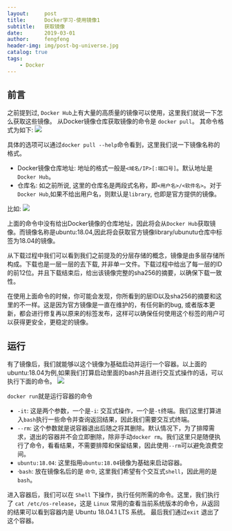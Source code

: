 ```yaml
---
layout:     post
title:      Docker学习-使用镜像1
subtitle:   获取镜像
date:       2019-03-01
author:     fengfeng
header-img: img/post-bg-universe.jpg
catalog: true
tags:
    - Docker
---
```


## 前言

之前提到过, `Docker Hub`上有大量的高质量的镜像可以使用，这里我们就说一下怎么获取这些镜像。
从Docker镜像仓库获取镜像的命令是 `docker pull`。 其命令格式为如下:
![](https://tva1.sinaimg.cn/large/007S8ZIlgy1gi4bhv2e37j310e0bcq4q.jpg)

具体的选项可以通过`docker pull --help`命令看到，这里我们说一下镜像名称的格式。
* Docker镜像仓库地址: 地址的格式一般是`<域名/IP>[:端口号]`。默认地址是`Docker Hub`。
* 仓库名: 如之前所说, 这里的仓库名是两段式名称，即`<用户名>/<软件名>`。对于`Docker Hub`,如果不给出用户名，则默认是`library`, 也即是官方提供的镜像。

比如:
![](https://tva1.sinaimg.cn/large/007S8ZIlgy1gi4glpjvcmj315m0kcq7s.jpg)

上面的命令中没有给出Docker镜像的仓库地址，因此将会从`Docker Hub`获取镜像。而镜像名称是ubuntu:18.04,因此将会获取官方镜像library/ubunutu仓库中标签为18.04的镜像。

从下载过程中我们可以看到我们之前提及的分层存储的概念，镜像是由多层存储所构成。下载也是一层一层的去下载, 并非单一文件。下载过程中给出了每一层的ID的前12位。并且下载结束后，给出该镜像完整的sha256的摘要，以确保下载一致性。

在使用上面命令的时候，你可能会发现，你所看到的层ID以及sha256的摘要和这里的不一样。这是因为官方镜像是一直在维护的，有任何新的bug, 或者版本更新，都会进行修复再以原来的标签发布，这样可以确保任何使用这个标签的用户可以获得更安全，更稳定的镜像。

## 运行

有了镜像后，我们就能够以这个镜像为基础启动并运行一个容器。以上面的ubuntu:18.04为例,如果我们打算启动里面的bash并且进行交互式操作的话，可以执行下面的命令。
![](https://tva1.sinaimg.cn/large/007S8ZIlgy1gi5izbf5plj31b80rcdmf.jpg)

`docker run`就是运行容器的命令
* `-it`: 这是两个参数，一个是`-i`: 交互式操作，一个是`-t`终端。我们这里打算进入`bash`执行一些命令并查询返回结果，因此我们需要交互式终端。
* `--rm`: 这个参数就是说容器退出后随之将其删除。默认情况下，为了排障需求，退出的容器并不会立即删除，除非手动`docker rm`。我们这里只是随便执行了命令，看看结果，不需要排障和保留结果，因此使用`--rm`可以避免浪费空间。
* `ubuntu:18.04`: 这里指用`ubuntu:18.04`镜像为基础来启动容器。
* ·`bash`: 放在镜像名后的是 `命令`, 这里我们希望有个交互式`shell`，因此用的是`bash`。

进入容器后，我们可以在 `Shell` 下操作，执行任何所需的命令。这里，我们执行了 `cat /etc/os-release`，这是 `Linux` 常用的查看当前系统版本的命令，从返回的结果可以看到容器内是 Ubuntu 18.04.1 LTS 系统。
最后我们通过`exit` 退出了这个容器。